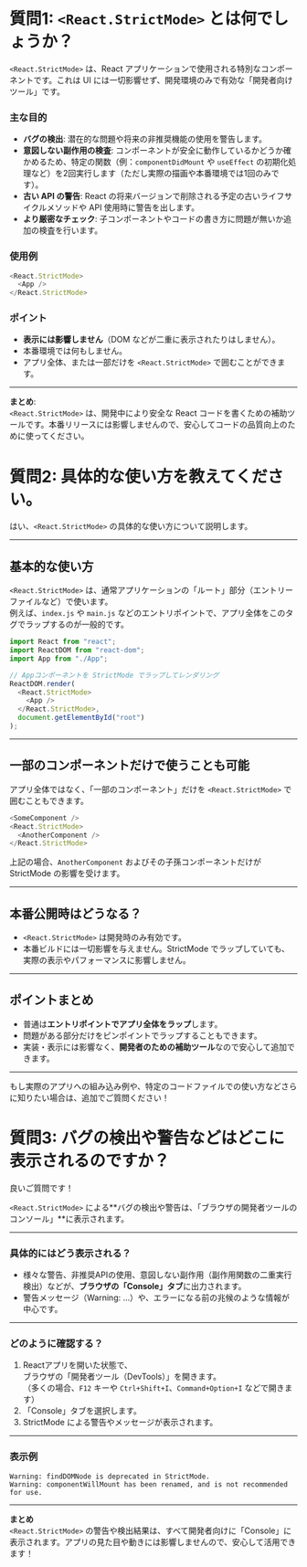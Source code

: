 # 質問1: `<React.StrictMode>` とは何でしょうか？

`<React.StrictMode>` は、React アプリケーションで使用される特別なコンポーネントです。これは UI には一切影響せず、開発環境のみで有効な「開発者向けツール」です。

### 主な目的

- **バグの検出**: 潜在的な問題や将来の非推奨機能の使用を警告します。
- **意図しない副作用の検査**: コンポーネントが安全に動作しているかどうか確かめるため、特定の関数（例：`componentDidMount` や `useEffect` の初期化処理など）を2回実行します（ただし実際の描画や本番環境では1回のみです）。
- **古い API の警告**: React の将来バージョンで削除される予定の古いライフサイクルメソッドや API 使用時に警告を出します。
- **より厳密なチェック**: 子コンポーネントやコードの書き方に問題が無いか追加の検査を行います。

### 使用例

```javascript
<React.StrictMode>
  <App />
</React.StrictMode>
```


### ポイント

- **表示には影響しません**（DOM などが二重に表示されたりはしません）。
- 本番環境では何もしません。  
- アプリ全体、または一部だけを `<React.StrictMode>` で囲むことができます。

---

**まとめ**:  
`<React.StrictMode>` は、開発中により安全な React コードを書くための補助ツールです。本番リリースには影響しませんので、安心してコードの品質向上のために使ってください。

# 質問2: 具体的な使い方を教えてください。

はい、`<React.StrictMode>` の具体的な使い方について説明します。

---

## 基本的な使い方

`<React.StrictMode>` は、通常アプリケーションの「ルート」部分（エントリーファイルなど）で使います。  
例えば、`index.js` や `main.js` などのエントリポイントで、アプリ全体をこのタグでラップするのが一般的です。

```javascript
import React from "react";
import ReactDOM from "react-dom";
import App from "./App";

// Appコンポーネントを StrictMode でラップしてレンダリング
ReactDOM.render(
  <React.StrictMode>
    <App />
  </React.StrictMode>,
  document.getElementById("root")
);
```


---

## 一部のコンポーネントだけで使うことも可能

アプリ全体ではなく、「一部のコンポーネント」だけを `<React.StrictMode>` で囲むこともできます。

```javascript
<SomeComponent />
<React.StrictMode>
  <AnotherComponent />
</React.StrictMode>
```


上記の場合、`AnotherComponent` およびその子孫コンポーネントだけが StrictMode の影響を受けます。

---

## 本番公開時はどうなる？

- `<React.StrictMode>` は開発時のみ有効です。
- 本番ビルドには一切影響を与えません。StrictMode でラップしていても、実際の表示やパフォーマンスに影響しません。

---

## ポイントまとめ

- 普通は**エントリポイントでアプリ全体をラップ**します。
- 問題がある部分だけをピンポイントでラップすることもできます。
- 実装・表示には影響なく、**開発者のための補助ツール**なので安心して追加できます。

---

もし実際のアプリへの組み込み例や、特定のコードファイルでの使い方などさらに知りたい場合は、追加でご質問ください！

# 質問3: バグの検出や警告などはどこに表示されるのですか？

良いご質問です！

`<React.StrictMode>` による**バグの検出や警告は、「ブラウザの開発者ツールのコンソール」**に表示されます。

---

### 具体的にはどう表示される？

- 様々な警告、非推奨APIの使用、意図しない副作用（副作用関数の二重実行検出）などが、**ブラウザの「Console」タブ**に出力されます。
- 警告メッセージ（Warning: ...）や、エラーになる前の兆候のような情報が中心です。

---

### どのように確認する？

1. Reactアプリを開いた状態で、  
   ブラウザの「開発者ツール（DevTools）」を開きます。  
   （多くの場合、`F12` キーや `Ctrl+Shift+I`、`Command+Option+I` などで開きます）
2. 「Console」タブを選択します。
3. StrictMode による警告やメッセージが表示されます。

---

### 表示例

```plain text
Warning: findDOMNode is deprecated in StrictMode. 
Warning: componentWillMount has been renamed, and is not recommended for use.
```


---

**まとめ**  
`<React.StrictMode>` の警告や検出結果は、すべて開発者向けに「Console」に表示されます。アプリの見た目や動きには影響しませんので、安心して活用できます！
